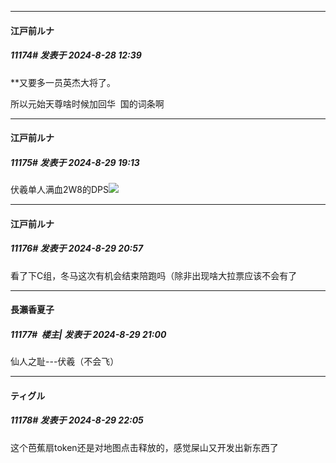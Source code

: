 ﻿
*****

####  江戸前ルナ  
##### 11174#       发表于 2024-8-28 12:39

**又要多一员英杰大将了。

所以元始天尊啥时候加回华  国的词条啊


*****

####  江戸前ルナ  
##### 11175#       发表于 2024-8-29 19:13

伏羲单人满血2W8的DPS<img src="https://static.saraba1st.com/image/smiley/face2017/174.png" referrerpolicy="no-referrer">


*****

####  江戸前ルナ  
##### 11176#       发表于 2024-8-29 20:57

看了下C组，冬马这次有机会结束陪跑吗（除非出现啥大拉票应该不会有了

*****

####  長瀨香夏子  
##### 11177#         楼主| 发表于 2024-8-29 21:00

仙人之耻---伏羲（不会飞）


*****

####  ティグル  
##### 11178#       发表于 2024-8-29 22:05

这个芭蕉扇token还是对地图点击释放的，感觉屎山又开发出新东西了

